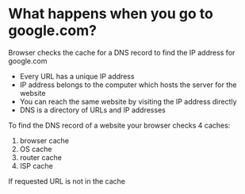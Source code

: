 # What happens when you go to google.com?

Browser checks the cache for a DNS record to find the IP address for google.com

+ Every URL has a unique IP address
+ IP address belongs to the computer which hosts the server for the website
+ You can reach the same website by visiting the IP address directly
+ DNS is a directory of URLs and IP addresses

To find the DNS record of a website your browser checks 4 caches:
1. browser cache
2. OS cache
3. router cache
4. ISP cache

If requested URL is not in the cache 
